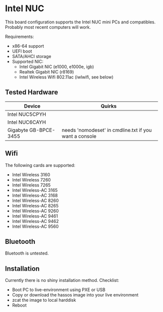 # Intel NUC

This board configuration supports the Intel NUC mini PCs and compatibles. 
Probably most recent computers will work.

Requirements:
- x86-64 support
- UEFI boot
- SATA/AHCI storage
- Supported NIC:
  - Intel Gigabit NIC (e1000, e1000e, igb)
  - Realtek Gigabit NIC (r8169)
  - Intel Wireless Wifi 802.11ac (iwlwifi, see below)

## Tested Hardware

| Device | Quirks | 
|--------|-----------|
| Intel NUC5CPYH |  |
| Intel NUC6CAYH |  |
| Gigabyte GB-BPCE-3455 | needs 'nomodeset' in cmdline.txt if you want a console |


## Wifi

The following cards are supported:

- Intel Wireless 3160
- Intel Wireless 7260
- Intel Wireless 7265
- Intel Wireless-AC 3165
- Intel Wireless-AC 3168
- Intel Wireless-AC 8260
- Intel Wireless-AC 8265
- Intel Wireless-AC 9260
- Intel Wireless-AC 9461
- Intel Wireless-AC 9462
- Intel Wireless-AC 9560

## Bluetooth

Bluetooth is untested.

## Installation

Currently there is no shiny installation method. Checklist:
- Boot PC to live-environment using PXE or USB
- Copy or download the hassos image into your live environment
- zcat the image to local harddisk
- Reboot

